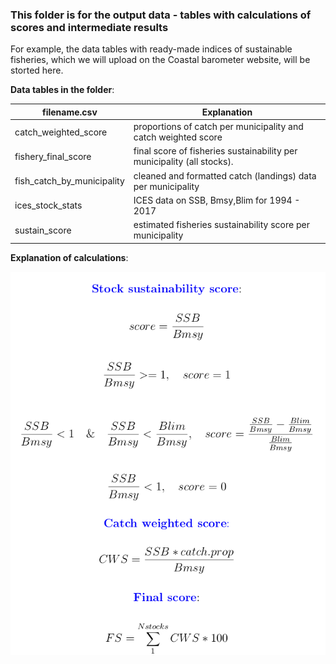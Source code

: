 ###  This folder is for the output data - tables with calculations of scores and intermediate results

For example, the data tables with ready-made indices of sustainable fisheries, which we will upload on the Coastal barometer website, will be storted here.

**Data tables in the folder**:

filename.csv  | Explanation
------------- | -------------
catch_weighted_score | proportions of catch per municipality and catch weighted score
fishery_final_score| final score of  fisheries sustainability per municipality (all stocks).
fish_catch_by_municipality|cleaned and formatted catch (landings) data per municipality
ices_stock_stats | ICES data on SSB, Bmsy,Blim for 1994 - 2017
sustain_score | estimated fisheries sustainability score per municipality

**Explanation of calculations**:

![Formulas:](../figs/fish_formulas1.png)


                                   




